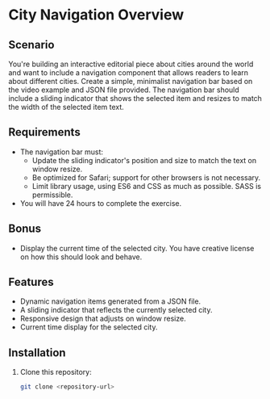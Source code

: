 # City Navigation Overview

## Scenario
You're building an interactive editorial piece about cities around the world and want to include a navigation component that allows readers to learn about different cities. Create a simple, minimalist navigation bar based on the video example and JSON file provided. The navigation bar should include a sliding indicator that shows the selected item and resizes to match the width of the selected item text.

## Requirements
- The navigation bar must:
  - Update the sliding indicator's position and size to match the text on window resize.
  - Be optimized for Safari; support for other browsers is not necessary.
  - Limit library usage, using ES6 and CSS as much as possible. SASS is permissible.
- You will have 24 hours to complete the exercise.

## Bonus
- Display the current time of the selected city. You have creative license on how this should look and behave.

## Features
- Dynamic navigation items generated from a JSON file.
- A sliding indicator that reflects the currently selected city.
- Responsive design that adjusts on window resize.
- Current time display for the selected city.

## Installation
1. Clone this repository:
   ```bash
   git clone <repository-url>
